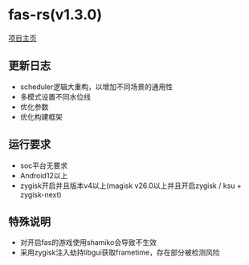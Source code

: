 # fas-rs(v1.3.0)
[项目主页](https://github.com/shadow3aaa/fas-rs)

## 更新日志
- scheduler逻辑大重构，以增加不同场景的通用性
- 多模式设置不同水位线
- 优化参数
- 优化构建框架

## 运行要求
- soc平台无要求
- Android12以上
- zygisk开启并且版本v4以上(magisk v26.0以上并且开启zygisk / ksu + zygisk-next)

## 特殊说明
- 对开启fas的游戏使用shamiko会导致不生效
- 采用zygisk注入劫持libgui获取frametime，存在部分被检测风险
